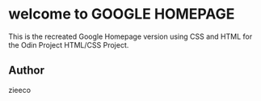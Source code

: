 # welcome to GOOGLE HOMEPAGE 
This is the recreated Google Homepage version using CSS and HTML for the Odin Project HTML/CSS Project.
## Author
zieeco